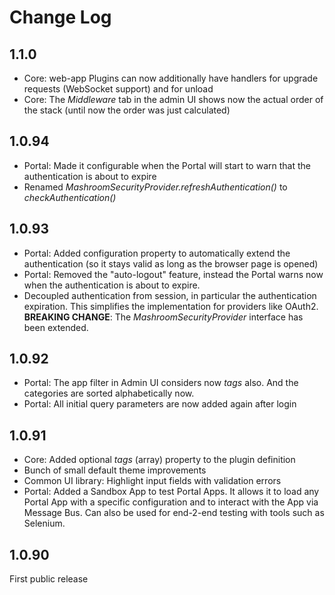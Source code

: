 
# Change Log

## 1.1.0

 * Core: web-app Plugins can now additionally have handlers for upgrade requests (WebSocket support) and for unload
 * Core: The _Middleware_ tab in the admin UI shows now the actual order of the stack (until now the order was just calculated) 

## 1.0.94

 * Portal: Made it configurable when the Portal will start to warn that the authentication is about to expire
 * Renamed _MashroomSecurityProvider.refreshAuthentication()_ to _checkAuthentication()_ 

## 1.0.93

 * Portal: Added configuration property to automatically extend the authentication (so it stays valid as long as the browser page is opened)
 * Portal: Removed the "auto-logout" feature, instead the Portal warns now when the authentication is about to expire.
 * Decoupled authentication from session, in particular the authentication expiration. This simplifies the implementation for
   providers like OAuth2. **BREAKING CHANGE**: The _MashroomSecurityProvider_ interface has been extended.

## 1.0.92

 * Portal: The app filter in Admin UI considers now _tags_ also. 
   And the categories are sorted alphabetically now.
 * Portal: All initial query parameters are now added again after login

## 1.0.91

 * Core: Added optional _tags_ (array) property to the plugin definition 
 * Bunch of small default theme improvements
 * Common UI library: Highlight input fields with validation errors
 * Portal: Added a Sandbox App to test Portal Apps. 
   It allows it to load any Portal App with a specific configuration and to interact with the App
   via Message Bus. Can also be used for end-2-end testing with tools such as Selenium.

## 1.0.90

First public release

